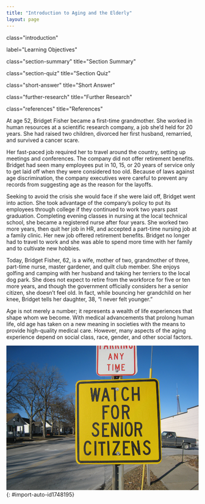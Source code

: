 ```yaml
---
title: "Introduction to Aging and the Elderly"
layout: page
---
```



<cnx-pi data-type="cnx.flag.introduction"> class="introduction" </cnx-pi>

<cnx-pi data-type="chapter-toc">label="Learning Objectives"</cnx-pi>

<cnx-pi data-type="cnx.eoc">class="section-summary" title="Section Summary"</cnx-pi>

<cnx-pi data-type="cnx.eoc">class="section-quiz" title="Section Quiz"</cnx-pi>

<cnx-pi data-type="cnx.eoc">class="short-answer" title="Short Answer"</cnx-pi>

<cnx-pi data-type="cnx.eoc">class="further-research" title="Further Research"</cnx-pi>

<cnx-pi data-type="cnx.eoc">class="references" title="References"</cnx-pi>

At age 52, Bridget Fisher became a first-time grandmother. She worked in human resources at a scientific research company, a job she’d held for 20 years. She had raised two children, divorced her first husband, remarried, and survived a cancer scare.

Her fast-paced job required her to travel around the country, setting up meetings and conferences. The company did not offer retirement benefits. Bridget had seen many employees put in 10, 15, or 20 years of service only to get laid off when they were considered too old. Because of laws against age discrimination, the company executives were careful to prevent any records from suggesting age as the reason for the layoffs.

Seeking to avoid the crisis she would face if she were laid off, Bridget went into action. She took advantage of the company’s policy to put its employees through college if they continued to work two years past graduation. Completing evening classes in nursing at the local technical school, she became a registered nurse after four years. She worked two more years, then quit her job in HR, and accepted a part-time nursing job at a family clinic. Her new job offered retirement benefits. Bridget no longer had to travel to work and she was able to spend more time with her family and to cultivate new hobbies.

Today, Bridget Fisher, 62, is a wife, mother of two, grandmother of three, part-time nurse, master gardener, and quilt club member. She enjoys golfing and camping with her husband and taking her terriers to the local dog park. She does not expect to retire from the workforce for five or ten more years, and though the government officially considers her a senior citizen, she doesn’t feel old. In fact, while bouncing her grandchild on her knee, Bridget tells her daughter, 38, “I never felt younger.”

Age is not merely a number; it represents a wealth of life experiences that shape whom we become. With medical advancements that prolong human life, old age has taken on a new meaning in societies with the means to provide high-quality medical care. However, many aspects of the aging experience depend on social class, race, gender, and other social factors.

 ![A yellow street sign in a residential neighborhood reading &#x201C;Watch for Senior Citizens&#x201D; is shown.](../resources/Figure_13_00_01.jpg "What does this sign mean? Why would there be a need for it on a street? What assumptions about senior citizens might this message be based on? (Photo courtesy of Ethan Prater/flickr)"){: #import-auto-id1748195}



